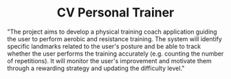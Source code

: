 <h1 align="center" id="title">CV Personal Trainer</h1>

<p id="description">"The project aims to develop a physical training coach application guiding the user to perform aerobic and resistance training. The system will identify specific landmarks related to the user's posture and be able to track whether the user performs the training accurately (e.g. counting the number of repetitions). It will monitor the user's improvement and motivate them through a rewarding strategy and updating the difficulty level."</p>

